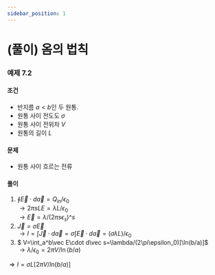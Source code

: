 ```yaml
---
sidebar_position: 1
---
```

# (풀이) 옴의 법칙

### 예제 7.2
#### 조건
* 반지름 $a<b$인 두 원통.
* 원통 사이 전도도 $\sigma$
* 원통 사이 전위차 $V$
* 원통의 길이 $L$
#### 문제
* 원통 사이 흐르는 전류
#### 풀이
1. $\oint\vec E\cdot d\vec a=Q_\text{in}/\epsilon_0$   
$\rightarrow2\pi sLE=\lambda L/\epsilon_0$  
$\rightarrow\vec E=\lambda/(2\pi s\epsilon_s)\^s$  
1. $\vec J=\sigma\vec E$  
$\rightarrow I=\int\vec J\cdot d\vec a=\sigma\int\vec E\cdot d\vec a=(\sigma\lambda L)/\epsilon_0$
1. $ V=\int_a^b\vec E\cdot d\vec s=\lambda/(2\pi\epsilon_0)[\ln(b/a)]$  
$\rightarrow\lambda/\epsilon_0=2\pi V/\ln(b/a)$  

$\Rightarrow I=\sigma L[2\pi V/ln(b/a)]$